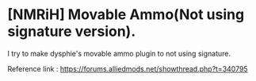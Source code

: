 # [NMRiH] Movable Ammo(Not using signature version).
I try to make dysphie's movable ammo plugin to not using signature.

Reference link :
https://forums.alliedmods.net/showthread.php?t=340795
